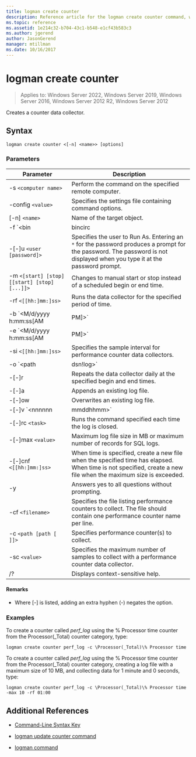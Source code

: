 ```yaml
---
title: logman create counter
description: Reference article for the logman create counter command, which creates a counter data collector.
ms.topic: reference
ms.assetid: 1e214c32-b704-43c1-b548-e1cf43b583c3
ms.author: jgerend
author: JasonGerend
manager: mtillman
ms.date: 10/16/2017
---
```


# logman create counter

>Applies to: Windows Server 2022, Windows Server 2019, Windows Server 2016, Windows Server 2012 R2, Windows Server 2012

Creates a counter data collector.

## Syntax

```
logman create counter <[-n] <name>> [options]
```

### Parameters

| Parameter | Description |
| --------- | ----------- |
| -s `<computer name>` | Perform the command on the specified remote computer. |
| -config `<value>` | Specifies the settings file containing command options. |
| [-n] `<name>` | Name of the target object. |
| -f `<bin|bincirc|csv|tsv|sql>` | Specifies the log format for the data collector. The maximum log file size will be limited to 2 GB if `csv` is specified |
| -[-]u `<user [password]>` | Specifies the user to Run As. Entering an `*` for the password produces a prompt for the password. The password is not displayed when you type it at the password prompt. |
| -m `<[start] [stop] [[start] [stop] [...]]>` | Changes to manual start or stop instead of a scheduled begin or end time. |
| -rf `<[[hh:]mm:]ss>` | Runs the data collector for the specified period of time. |
| -b `<M/d/yyyy h:mm:ss[AM|PM]>` | Begins collecting data at the specified time. |
| -e `<M/d/yyyy h:mm:ss[AM|PM]>` | Ends data collection at the specified time. |
| -si `<[[hh:]mm:]ss>` | Specifies the sample interval for performance counter data collectors. |
| -o `<path|dsn!log>` | Specifies the output log file or the DSN and log set name in a SQL database. |
| -[-]r | Repeats the data collector daily at the specified begin and end times. |
| -[-]a | Appends an existing log file. |
| -[-]ow | Overwrites an existing log file. |
| -[-]v `<nnnnnn|mmddhhmm>` | Attaches file versioning information to the end of the log file name. |
| -[-]rc `<task>` | Runs the command specified each time the log is closed. |
| -[-]max `<value>` | Maximum log file size in MB or maximum number of records for SQL logs. |
| -[-]cnf `<[[hh:]mm:]ss>` | When time is specified, create a new file when the specified time has elapsed. When time is not specified, create a new file when the maximum size is exceeded. |
| -y | Answers yes to all questions without prompting. |
| -cf `<filename>` | Specifies the file listing performance counters to collect. The file should contain one performance counter name per line. |
| -c `<path [path [ ]]>` | Specifies performance counter(s) to collect. |
| -sc `<value>` | Specifies the maximum number of samples to collect with a performance counter data collector. |
| /? | Displays context-sensitive help. |

#### Remarks

- Where [-] is listed, adding an extra hyphen (-) negates the option.

### Examples

To create a counter called *perf_log* using the % Processor time counter from the Processor(_Total) counter category, type:

```
logman create counter perf_log -c \Processor(_Total)\% Processor time
```

To create a counter called *perf_log* using the % Processor time counter from the Processor(_Total) counter category, creating a log file with a maximum size of 10 MB, and collecting data for 1 minute and 0 seconds, type:

```
logman create counter perf_log -c \Processor(_Total)\% Processor time -max 10 -rf 01:00
```

## Additional References

- [Command-Line Syntax Key](command-line-syntax-key.md)

- [logman update counter command](logman-update-counter.md)

- [logman command](logman.md)
